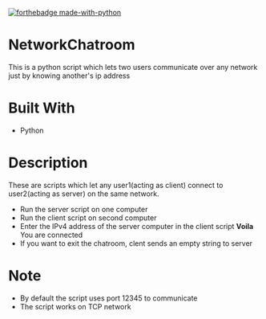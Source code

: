 [![forthebadge made-with-python](http://ForTheBadge.com/images/badges/made-with-python.svg)](https://www.python.org/)
# NetworkChatroom
This is a python script which lets two users communicate over any network just by knowing another's ip address

# Built With
- Python

# Description
These are scripts which let any user1(acting as client) connect to user2(acting as server) on the same network.
- Run the server script on one computer
- Run the client script on second computer
- Enter the IPv4 address of the server computer in the client script
**Voila** You are connected
- If you want to exit the chatroom, clent sends an empty string to server

# Note
- By default the script uses port 12345 to communicate
- The script works on TCP network
